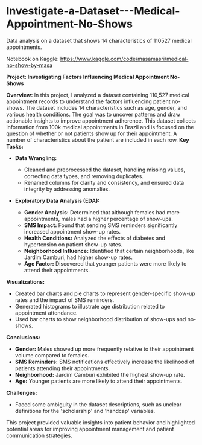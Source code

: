 # Investigate-a-Dataset---Medical-Appointment-No-Shows
Data analysis on a dataset that shows 14 characteristics of 110527 medical appointments.

Notebook on Kaggle: https://www.kaggle.com/code/masamasri/medical-no-show-by-masa

**Project: Investigating Factors Influencing Medical Appointment No-Shows**

**Overview:**
In this project, I analyzed a dataset containing 110,527 medical appointment records to understand the factors influencing patient no-shows. The dataset includes 14 characteristics such as age, gender, and various health conditions. The goal was to uncover patterns and draw actionable insights to improve appointment adherence.
This dataset collects information from 100k medical appointments in Brazil and is focused on the question of whether or not patients show up for their appointment. A number of characteristics about the patient are included in each row.
**Key Tasks:**

- **Data Wrangling:**
  - Cleaned and preprocessed the dataset, handling missing values, correcting data types, and removing duplicates.
  - Renamed columns for clarity and consistency, and ensured data integrity by addressing anomalies.

- **Exploratory Data Analysis (EDA):**
  - **Gender Analysis:** Determined that although females had more appointments, males had a higher percentage of show-ups.
  - **SMS Impact:** Found that sending SMS reminders significantly increased appointment show-up rates.
  - **Health Conditions:** Analyzed the effects of diabetes and hypertension on patient show-up rates.
  - **Neighborhood Influence:** Identified that certain neighborhoods, like Jardim Camburi, had higher show-up rates.
  - **Age Factor:** Discovered that younger patients were more likely to attend their appointments.

**Visualizations:**
- Created bar charts and pie charts to represent gender-specific show-up rates and the impact of SMS reminders.
- Generated histograms to illustrate age distribution related to appointment attendance.
- Used bar charts to show neighborhood distribution of show-ups and no-shows.

**Conclusions:**
- **Gender:** Males showed up more frequently relative to their appointment volume compared to females.
- **SMS Reminders:** SMS notifications effectively increase the likelihood of patients attending their appointments.
- **Neighborhood:** Jardim Camburi exhibited the highest show-up rate.
- **Age:** Younger patients are more likely to attend their appointments.

**Challenges:**
- Faced some ambiguity in the dataset descriptions, such as unclear definitions for the 'scholarship' and 'handcap' variables.

This project provided valuable insights into patient behavior and highlighted potential areas for improving appointment management and patient communication strategies.

